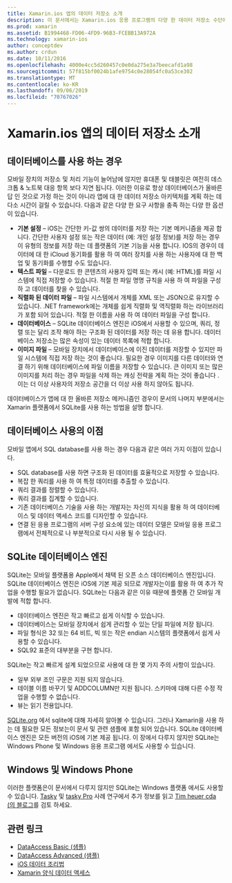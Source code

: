 ```yaml
---
title: Xamarin.ios 앱의 데이터 저장소 소개
description: 이 문서에서는 Xamarin.ios 응용 프로그램의 다양 한 데이터 저장소 수단에 대해 설명 하 고 SQLite의 이점에 대 한 구체적인 정보를 제공 합니다.
ms.prod: xamarin
ms.assetid: B1994468-FD06-4FD9-96B3-FCEBB13A972A
ms.technology: xamarin-ios
author: conceptdev
ms.author: crdun
ms.date: 10/11/2016
ms.openlocfilehash: 4000e4cc5d260457c0e0da275e3a7beecafd1a98
ms.sourcegitcommit: 57f815bf0024b1afe9754c0e28054fc0a53ce302
ms.translationtype: MT
ms.contentlocale: ko-KR
ms.lasthandoff: 09/06/2019
ms.locfileid: "70767026"
---
```

# <a name="introduction-to-data-storage-in-xamarinios-apps"></a>Xamarin.ios 앱의 데이터 저장소 소개

## <a name="when-to-use-a-database"></a>데이터베이스를 사용 하는 경우

모바일 장치의 저장소 및 처리 기능이 늘어남에 않지만 휴대폰 및 태블릿은 여전히 데스크톱 &amp; 노트북 대응 항목 보다 지연 됩니다. 이러한 이유로 항상 데이터베이스가 올바른 답 인 것으로 가정 하는 것이 아니라 앱에 대 한 데이터 저장소 아키텍처를 계획 하는 데 다소 시간이 걸릴 수 있습니다. 다음과 같은 다양 한 요구 사항을 충족 하는 다양 한 옵션이 있습니다.

- **기본 설정** – iOS는 간단한 키-값 쌍의 데이터를 저장 하는 기본 메커니즘을 제공 합니다. 간단한 사용자 설정 또는 작은 데이터 (예: 개인 설정 정보)를 저장 하는 경우이 유형의 정보를 저장 하는 데 플랫폼의 기본 기능을 사용 합니다. IOS의 경우이 데이터에 대 한 iCloud 동기화를 활용 하 여 여러 장치를 사용 하는 사용자에 대 한 백업 및 동기화를 수행할 수도 있습니다.
- **텍스트 파일** – 다운로드 한 콘텐츠의 사용자 입력 또는 캐시 (예: HTML)를 파일 시스템에 직접 저장할 수 있습니다. 적절 한 파일 명명 규칙을 사용 하 여 파일을 구성 하 고 데이터를 찾을 수 있습니다.
- **직렬화 된 데이터 파일** – 파일 시스템에서 개체를 XML 또는 JSON으로 유지할 수 있습니다. .NET framework에는 개체를 쉽게 직렬화 및 역직렬화 하는 라이브러리가 포함 되어 있습니다. 적절 한 이름을 사용 하 여 데이터 파일을 구성 합니다.
- **데이터베이스** – SQLite 데이터베이스 엔진은 iOS에서 사용할 수 있으며, 쿼리, 정렬 또는 달리 조작 해야 하는 구조화 된 데이터를 저장 하는 데 유용 합니다. 데이터베이스 저장소는 많은 속성이 있는 데이터 목록에 적합 합니다.
- **이미지 파일** – 모바일 장치에서 데이터베이스에 이진 데이터를 저장할 수 있지만 파일 시스템에 직접 저장 하는 것이 좋습니다. 필요한 경우 이미지를 다른 데이터와 연결 하기 위해 데이터베이스에 파일 이름을 저장할 수 있습니다. 큰 이미지 또는 많은 이미지를 처리 하는 경우 파일을 삭제 하는 캐싱 전략을 계획 하는 것이 좋습니다 .이는 더 이상 사용자의 저장소 공간을 더 이상 사용 하지 않아도 됩니다.

데이터베이스가 앱에 대 한 올바른 저장소 메커니즘인 경우이 문서의 나머지 부분에서는 Xamarin 플랫폼에서 SQLite를 사용 하는 방법을 설명 합니다.

## <a name="advantages-of-using-a-database"></a>데이터베이스 사용의 이점

모바일 앱에서 SQL database를 사용 하는 경우 다음과 같은 여러 가지 이점이 있습니다.

- SQL database를 사용 하면 구조화 된 데이터를 효율적으로 저장할 수 있습니다.
- 복잡 한 쿼리를 사용 하 여 특정 데이터를 추출할 수 있습니다.
- 쿼리 결과를 정렬할 수 있습니다.
- 쿼리 결과를 집계할 수 있습니다.
- 기존 데이터베이스 기술을 사용 하는 개발자는 자신의 지식을 활용 하 여 데이터베이스 및 데이터 액세스 코드를 디자인할 수 있습니다.
- 연결 된 응용 프로그램의 서버 구성 요소에 있는 데이터 모델은 모바일 응용 프로그램에서 전체적으로 나 부분적으로 다시 사용 될 수 있습니다.

## <a name="sqlite-database-engine"></a>SQLite 데이터베이스 엔진

SQLite는 모바일 플랫폼용 Apple에서 채택 된 오픈 소스 데이터베이스 엔진입니다. SQLite 데이터베이스 엔진은 iOS에 기본 제공 되므로 개발자는이를 활용 하 여 추가 작업을 수행할 필요가 없습니다. SQLite는 다음과 같은 이유 때문에 플랫폼 간 모바일 개발에 적합 합니다.

- 데이터베이스 엔진은 작고 빠르고 쉽게 이식할 수 있습니다.
- 데이터베이스는 모바일 장치에서 쉽게 관리할 수 있는 단일 파일에 저장 됩니다.
- 파일 형식은 32 또는 64 비트, 빅 또는 작은 endian 시스템의 플랫폼에서 쉽게 사용할 수 있습니다.
- SQL92 표준의 대부분을 구현 합니다.

SQLite는 작고 빠르게 설계 되었으므로 사용에 대 한 몇 가지 주의 사항이 있습니다.

- 일부 외부 조인 구문은 지원 되지 않습니다.
- 테이블 이름 바꾸기 및 ADDCOLUMN만 지원 됩니다. 스키마에 대해 다른 수정 작업을 수행할 수 없습니다.
- 뷰는 읽기 전용입니다.

[SQLite.org](http://SQLite.org) 에서 sqlite에 대해 자세히 알아볼 수 있습니다. 그러나 Xamarin을 사용 하는 데 필요한 모든 정보는이 문서 및 관련 샘플에 포함 되어 있습니다. SQLite 데이터베이스 엔진은 모든 버전의 iOS에 기본 제공 됩니다.
이 장에서 다루지 않지만 SQLite는 Windows Phone 및 Windows 응용 프로그램 에서도 사용할 수 있습니다.

## <a name="windows-and-windows-phone"></a>Windows 및 Windows Phone

이러한 플랫폼은이 문서에서 다루지 않지만 SQLite는 Windows 플랫폼 에서도 사용할 수 있습니다.
[Tasky](~/cross-platform/app-fundamentals/building-cross-platform-applications/case-study-tasky.md) 및 [tasky Pro](http://docs.xamarin.com/guides/cross-platform/application_fundamentals/building_cross_platform_applications/case_study%3A_tasky) 사례 연구에서 추가 정보를 읽고 [Tim heuer cda (의 블로그](http://timheuer.com/blog/archive/2012/06/28/seeding-your-metro-style-app-with-sqlite-database.aspx)를 검토 하세요.

## <a name="related-links"></a>관련 링크

- [DataAccess Basic (샘플)](https://github.com/xamarin/mobile-samples/tree/master/DataAccess/Basic)
- [DataAccess Advanced (샘플)](https://github.com/xamarin/mobile-samples/tree/master/DataAccess/Advanced)
- [iOS 데이터 조리법](https://github.com/xamarin/recipes/tree/master/Recipes/ios/data/sqlite)
- [Xamarin 양식 데이터 액세스](~/xamarin-forms/data-cloud/data/databases.md)
